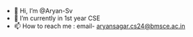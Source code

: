 - 👋 Hi, I’m @Aryan-Sv
- 🌱 I’m currently in 1st year CSE
- 📫 How to reach me : email- aryansagar.cs24@bmsce.ac.in


<!---
Aryan-Sv/Aryan-Sv is a ✨ special ✨ repository because its `README.md` (this file) appears on your GitHub profile.
You can click the Preview link to take a look at your changes.
--->
